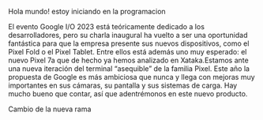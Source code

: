 Hola mundo! estoy iniciando en la programacion

El evento Google I/O 2023 está teóricamente dedicado a los desarrolladores, 
pero su charla inaugural ha vuelto a ser una oportunidad fantástica para que la empresa presente sus nuevos dispositivos, 
como el Pixel Fold o el Pixel Tablet. 
Entre ellos está además uno muy esperado: el nuevo Pixel 7a que de hecho ya hemos analizado en Xataka.Estamos ante una nueva iteración del terminal “asequible” de la familia Pixel. 
Este año la propuesta de Google es más ambiciosa que nunca y llega con mejoras muy importantes en sus cámaras, su pantalla y sus sistemas de carga. Hay mucho bueno que contar, así que adentrémonos en este nuevo producto.

Cambio de la nueva rama